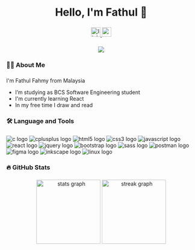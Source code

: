 <h1 align="center">Hello, I'm Fathul 👋</h1>

###

<div align="center">
  <a href="https://www.linkedin.com/in/fathulfahmy"/>
  <img src="https://img.shields.io/static/v1?message=LinkedIn&logo=linkedin&label=&color=0077B5&logoColor=white&labelColor=&style=for-the-badge" height="25" alt="linkedin logo"  />
  </a>
  
  <a href="mailto:mfathulfahmy@gmail.com">
  <img src="https://img.shields.io/static/v1?message=Gmail&logo=gmail&label=&color=D14836&logoColor=white&labelColor=&style=for-the-badge" height="25" alt="gmail logo"  />
  </a>
</div>

###

<div align="center">
  <img src="https://visitor-badge.laobi.icu/badge?page_id=fathulfahmy.fathulfahmy&left_text=Visitors"  />
</div>

###

<h3 align="left">👩‍💻 About Me</h3>

###

<p align="left">
  I'm Fathul Fahmy from Malaysia
</p>
<ul align="left">
  <li>
    I’m studying as BCS Software Engineering student
  </li>
  <li>
    I'm currently learning React
  </li>
  <li>
    In my free time I draw and read
  </li>
</ul>

###

<h3 align="left">🛠 Language and Tools</h3>

###

<div align="left">
  <img src="https://img.shields.io/badge/C-A8B9CC?logo=c&logoColor=black&style=for-the-badge" height="" alt="c logo"  />
  <img src="https://img.shields.io/badge/C++-00599C?logo=cplusplus&logoColor=white&style=for-the-badge" height="" alt="cplusplus logo"  />
  <img src="https://img.shields.io/badge/HTML5-E34F26?logo=html5&logoColor=white&style=for-the-badge" height="" alt="html5 logo"  />
  <img src="https://img.shields.io/badge/CSS3-1572B6?logo=css3&logoColor=white&style=for-the-badge" height="" alt="css3 logo"  />
  <img src="https://img.shields.io/badge/JavaScript-F7DF1E?logo=javascript&logoColor=black&style=for-the-badge" height="" alt="javascript logo"  />
<!--   <img src="https://img.shields.io/badge/Dart-0175C2?logo=dart&logoColor=white&style=for-the-badge" height="" alt="dart logo"  /> -->
  <img src="https://img.shields.io/badge/React-61DAFB?logo=react&logoColor=black&style=for-the-badge" height="" alt="react logo"  />
<!--   <img src="https://img.shields.io/badge/Flutter-02569B?logo=flutter&logoColor=white&style=for-the-badge" height="" alt="flutter logo"  /> -->
  <img src="https://img.shields.io/badge/jQuery-0769AD?logo=jquery&logoColor=white&style=for-the-badge" height="" alt="jquery logo"  />
  <img src="https://img.shields.io/badge/Bootstrap-7952B3?logo=bootstrap&logoColor=white&style=for-the-badge" height="" alt="bootstrap logo"  />
  <img src="https://img.shields.io/badge/Sass-CC6699?logo=sass&logoColor=black&style=for-the-badge" height="" alt="sass logo"  />
  <img src="https://img.shields.io/badge/Postman-FF6C37?logo=postman&logoColor=black&style=for-the-badge" height="" alt="postman logo"  />
  <img src="https://img.shields.io/badge/Figma-F24E1E?logo=figma&logoColor=white&style=for-the-badge" height="" alt="figma logo"  />
  <img src="https://img.shields.io/badge/Inkscape-000000?logo=inkscape&logoColor=white&style=for-the-badge" height="" alt="inkscape logo"  />
  <img src="https://img.shields.io/badge/Linux-FCC624?logo=linux&logoColor=black&style=for-the-badge" height="" alt="linux logo"  />
</div>

###

<h3 align="left">🔥 GitHub Stats</h3>

###

<div align="center">
  <img src="https://github-readme-stats.vercel.app/api?username=fathulfahmy&hide_title=true&hide_rank=true&show_icons=true&include_all_commits=true&count_private=true&disable_animations=false&theme=default&locale=en&hide_border=false&order=1" height="170" alt="stats graph"  />
  <img src="https://streak-stats.demolab.com?user=fathulfahmy&locale=en&mode=daily&theme=default&hide_border=false&border_radius=5&order=3" height="170" alt="streak graph"  />
</div>

###

